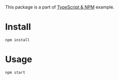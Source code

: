 This package is a part of [TypeScript & NPM](https://github.com/izatop/npm-typescript) example.  

# Install

`npm install`

# Usage

`npm start`
